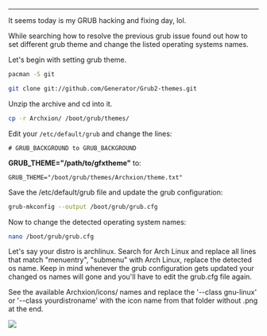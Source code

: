 
---

It seems today is my GRUB hacking and fixing day, lol.

While searching how to resolve the previous grub issue found out how to set different grub theme and change the listed operating systems names.

Let's begin with setting grub theme.

```bash
pacman -S git
```

```bash
git clone git://github.com/Generator/Grub2-themes.git
```

Unzip the archive and cd into it.

```bash
cp -r Archxion/ /boot/grub/themes/
```

Edit your `/etc/default/grub` and change the lines:

```# GRUB_BACKGROUND to GRUB_BACKGROUND```

**GRUB_THEME="/path/to/gfxtheme"** to:

    GRUB_THEME="/boot/grub/themes/Archxion/theme.txt"

Save the /etc/default/grub file and update the grub configuration:

```bash
grub-mkconfig --output /boot/grub/grub.cfg
```

Now to change the detected operating system names:

```bash
nano /boot/grub/grub.cfg
```

Let's say your distro is archlinux. Search for Arch Linux and replace all lines that match "menuentry", "submenu" with Arch Linux, replace the detected os name. Keep in mind whenever the grub configuration gets updated your changed os names will gone and you'll have to edit the grub.cfg file again.

See the available Archxion/icons/ names and replace the '--class gnu-linux' or '--class yourdistroname' with the icon name from that folder without .png at the end.

![]({|img|}/1misc/grub_theme.png)
